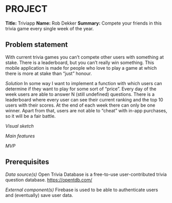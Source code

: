 # PROJECT

**Title:** Triviapp
**Name:** Rob Dekker
**Summary:** Compete your friends in this trivia game every single week of the year.


## Problem statement
With current trivia games you can’t compete other users with something at stake. There is a leaderboard, but you can’t really win something. This mobile application is made for people who love to play a game at which there is more at stake than “just” honour.

*Solution*
In some way I want to implement a function with which users can determine if they want to play for some sort of “price”. Every day of the week users are able to answer N (still undefined) questions. There is a leaderboard where every user can see their current ranking and the top 10 users with their scores. At the end of each week there can only be one winner. Apart from that, users are not able to “cheat” with in-app purchases, so it will be a fair battle.


*Visual sketch*
![]()

*Main features*


*MVP*


## Prerequisites

*Data source(s)*
Open Trivia Database is a free-to-use user-contributed trivia question database. https://opentdb.com/ 

*External component(s)*
Firebase is used to be able to authenticate users and (eventually) save user data.

